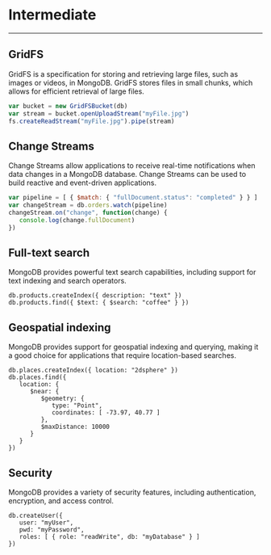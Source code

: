 # Intermediate
----------

## GridFS

GridFS is a specification for storing and retrieving large files, such as images or videos, in MongoDB. GridFS stores files in small chunks, which allows for efficient retrieval of large files.

```javascript
var bucket = new GridFSBucket(db)
var stream = bucket.openUploadStream("myFile.jpg")
fs.createReadStream("myFile.jpg").pipe(stream)
```

## Change Streams

Change Streams allow applications to receive real-time notifications when data changes in a MongoDB database. Change Streams can be used to build reactive and event-driven applications.


```javascript
var pipeline = [ { $match: { "fullDocument.status": "completed" } } ]
var changeStream = db.orders.watch(pipeline)
changeStream.on("change", function(change) {
   console.log(change.fullDocument)
})
```

## Full-text search
MongoDB provides powerful text search capabilities, including support for text indexing and search operators.

```mongodb
db.products.createIndex({ description: "text" })
db.products.find({ $text: { $search: "coffee" } })

```

## Geospatial indexing
MongoDB provides support for geospatial indexing and querying, making it a good choice for applications that require location-based searches.

```mongodb
db.places.createIndex({ location: "2dsphere" })
db.places.find({
   location: {
      $near: {
         $geometry: {
            type: "Point",
            coordinates: [ -73.97, 40.77 ]
         },
         $maxDistance: 10000
      }
   }
})

```

## Security
MongoDB provides a variety of security features, including authentication, encryption, and access control.
```mongodb
db.createUser({
   user: "myUser",
   pwd: "myPassword",
   roles: [ { role: "readWrite", db: "myDatabase" } ]
})

```